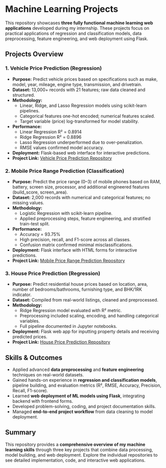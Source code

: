 # Machine Learning Projects

This repository showcases **three fully functional machine learning web applications** developed during my internship. These projects focus on practical applications of regression and classification models, data preprocessing, feature engineering, and web deployment using Flask.



## Projects Overview

### 1. Vehicle Price Prediction (Regression)
- **Purpose:** Predict vehicle prices based on specifications such as make, model, year, mileage, engine type, transmission, and drivetrain.
- **Dataset:** 13,000+ records with 21 features; raw data cleaned and structured.
- **Methodology:** 
  - Linear, Ridge, and Lasso Regression models using scikit-learn pipelines.
  - Categorical features one-hot encoded; numerical features scaled.
  - Target variable (price) log-transformed for model stability.
- **Performance:** 
  - Linear Regression R² = 0.8914  
  - Ridge Regression R² = 0.8896  
  - Lasso Regression underperformed due to over-penalization.  
  - RMSE values confirmed model accuracy.
- **Deployment:** Flask-based web interface for interactive predictions.
- **Project Link:** [Vehicle Price Prediction Repository](<https://github.com/hushisuga/Car-price-predictor>)



### 2. Mobile Price Range Prediction (Classification)
- **Purpose:** Predict the price range (0–3) of mobile phones based on RAM, battery, screen size, processor, and additional engineered features (build_score, screen_area).
- **Dataset:** 2,000 records with numerical and categorical features; no missing values.
- **Methodology:** 
  - Logistic Regression with scikit-learn pipeline.
  - Applied preprocessing steps, feature engineering, and stratified train-test split.
- **Performance:** 
  - Accuracy = 93.75%  
  - High precision, recall, and F1-score across all classes.  
  - Confusion matrix confirmed minimal misclassifications.
- **Deployment:** Flask interface with HTML forms for interactive predictions.
- **Project Link:** [Mobile Price Range Prediction Repository](<https://github.com/hushisuga/Phone-price-predictor>)


### 3. House Price Prediction (Regression)
- **Purpose:** Predict residential house prices based on location, area, number of bedrooms/bathrooms, furnishing type, and BHK/1RK indicator.
- **Dataset:** Compiled from real-world listings, cleaned and preprocessed.
- **Methodology:** 
  - Ridge Regression model evaluated with R² metric.
  - Preprocessing included scaling, encoding, and handling categorical variables.
  - Full pipeline documented in Jupyter notebooks.
- **Deployment:** Flask web app for inputting property details and receiving predicted prices.
- **Project Link:** [House Price Prediction Repository](<https://github.com/hushisuga/House-Price-Predictor>)



## Skills & Outcomes
- Applied advanced **data preprocessing** and **feature engineering** techniques on real-world datasets.
- Gained hands-on experience in **regression and classification models**, pipeline building, and evaluation metrics (R², RMSE, Accuracy, Precision, Recall, F1-score).
- Learned **web deployment of ML models using Flask**, integrating backend with frontend forms.
- Developed problem-solving, coding, and project documentation skills.
- Managed **end-to-end project workflow** from data cleaning to model deployment.



## Summary
This repository provides a **comprehensive overview of my machine learning skills** through three key projects that combine data processing, model building, and web deployment. Explore the individual repositories to see detailed implementation, code, and interactive web applications.
